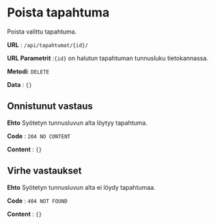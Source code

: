 # Poista tapahtuma

Poista valittu tapahtuma.

**URL** : `/api/tapahtumat/{id}/`

**URL Parametrit** :`{id}` on halutun tapahtuman tunnusluku tietokannassa.

**Metodi**: `DELETE`

**Data** : `{}`

## Onnistunut vastaus

**Ehto** Syötetyn tunnusluvun alta löytyy tapahtuma.

**Code** : `204 NO CONTENT`

**Content** : `{}`

## Virhe vastaukset

**Ehto** Syötetyn tunnusluvun alta ei löydy tapahtumaa.

**Code** : `404 NOT FOUND`

**Content** : `{}`

